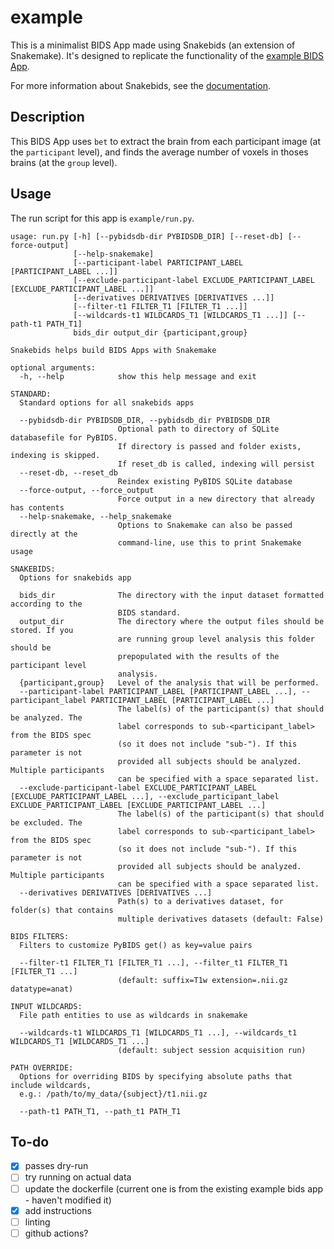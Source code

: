 # example

This is a minimalist BIDS App made using Snakebids (an extension of Snakemake). It's designed to replicate the functionality of the [example BIDS App](https://github.com/bids-apps/example).

For more information about Snakebids, see the [documentation](https://snakebids.readthedocs.io/en/main/).

## Description

This BIDS App uses `bet` to extract the brain from each participant image (at the `participant` level), and finds the average number of voxels in thoses brains (at the `group` level).

## Usage

The run script for this app is `example/run.py`.

```
usage: run.py [-h] [--pybidsdb-dir PYBIDSDB_DIR] [--reset-db] [--force-output]
              [--help-snakemake]
              [--participant-label PARTICIPANT_LABEL [PARTICIPANT_LABEL ...]]
              [--exclude-participant-label EXCLUDE_PARTICIPANT_LABEL [EXCLUDE_PARTICIPANT_LABEL ...]]
              [--derivatives DERIVATIVES [DERIVATIVES ...]]
              [--filter-t1 FILTER_T1 [FILTER_T1 ...]]
              [--wildcards-t1 WILDCARDS_T1 [WILDCARDS_T1 ...]] [--path-t1 PATH_T1]
              bids_dir output_dir {participant,group}

Snakebids helps build BIDS Apps with Snakemake

optional arguments:
  -h, --help            show this help message and exit

STANDARD:
  Standard options for all snakebids apps

  --pybidsdb-dir PYBIDSDB_DIR, --pybidsdb_dir PYBIDSDB_DIR
                        Optional path to directory of SQLite databasefile for PyBIDS.
                        If directory is passed and folder exists, indexing is skipped.
                        If reset_db is called, indexing will persist
  --reset-db, --reset_db
                        Reindex existing PyBIDS SQLite database
  --force-output, --force_output
                        Force output in a new directory that already has contents
  --help-snakemake, --help_snakemake
                        Options to Snakemake can also be passed directly at the
                        command-line, use this to print Snakemake usage

SNAKEBIDS:
  Options for snakebids app

  bids_dir              The directory with the input dataset formatted according to the
                        BIDS standard.
  output_dir            The directory where the output files should be stored. If you
                        are running group level analysis this folder should be
                        prepopulated with the results of the participant level
                        analysis.
  {participant,group}   Level of the analysis that will be performed.
  --participant-label PARTICIPANT_LABEL [PARTICIPANT_LABEL ...], --participant_label PARTICIPANT_LABEL [PARTICIPANT_LABEL ...]
                        The label(s) of the participant(s) that should be analyzed. The
                        label corresponds to sub-<participant_label> from the BIDS spec
                        (so it does not include "sub-"). If this parameter is not
                        provided all subjects should be analyzed. Multiple participants
                        can be specified with a space separated list.
  --exclude-participant-label EXCLUDE_PARTICIPANT_LABEL [EXCLUDE_PARTICIPANT_LABEL ...], --exclude_participant_label EXCLUDE_PARTICIPANT_LABEL [EXCLUDE_PARTICIPANT_LABEL ...]
                        The label(s) of the participant(s) that should be excluded. The
                        label corresponds to sub-<participant_label> from the BIDS spec
                        (so it does not include "sub-"). If this parameter is not
                        provided all subjects should be analyzed. Multiple participants
                        can be specified with a space separated list.
  --derivatives DERIVATIVES [DERIVATIVES ...]
                        Path(s) to a derivatives dataset, for folder(s) that contains
                        multiple derivatives datasets (default: False)

BIDS FILTERS:
  Filters to customize PyBIDS get() as key=value pairs

  --filter-t1 FILTER_T1 [FILTER_T1 ...], --filter_t1 FILTER_T1 [FILTER_T1 ...]
                        (default: suffix=T1w extension=.nii.gz datatype=anat)

INPUT WILDCARDS:
  File path entities to use as wildcards in snakemake

  --wildcards-t1 WILDCARDS_T1 [WILDCARDS_T1 ...], --wildcards_t1 WILDCARDS_T1 [WILDCARDS_T1 ...]
                        (default: subject session acquisition run)

PATH OVERRIDE:
  Options for overriding BIDS by specifying absolute paths that include wildcards,
  e.g.: /path/to/my_data/{subject}/t1.nii.gz

  --path-t1 PATH_T1, --path_t1 PATH_T1
```

## To-do

 - [x] passes dry-run
 - [ ] try running on actual data
 - [ ] update the dockerfile (current one is from the existing example bids app - haven't modified it)
 - [x] add instructions
 - [ ] linting
 - [ ] github actions?
